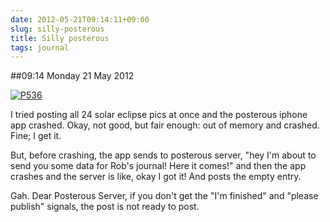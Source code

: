 ```yaml
---
date: 2012-05-21T09:14:11+09:00
slug: silly-posterous
title: Silly posterous
tags: journal
---
```


##09:14 Monday 21 May 2012

[![P536](http://getfile3.posterous.com/getfile/files.posterous.com/thunderrabbit/jAyEDhJmnycdjwiioIpirflnIqfljlbBpAmoDIBpggIohDupDBghoqHIgnIb/p536.jpg.scaled500.jpg)](http://getfile8.posterous.com/getfile/files.posterous.com/thunderrabbit/jAyEDhJmnycdjwiioIpirflnIqfljlbBpAmoDIBpggIohDupDBghoqHIgnIb/p536.jpg.scaled1000.jpg)

I tried posting all 24 solar eclipse pics at once and the posterous iphone app crashed.  Okay, not good, but fair enough: out of memory and crashed.  Fine; I get it. 

But, before crashing, the app sends to posterous server, "hey I'm about to send you some data for Rob's journal!  Here it comes!" and then the app crashes and the server is like, okay I got it!  And posts the empty entry. 

Gah.   Dear Posterous Server, if you don't get the "I'm finished" and "please publish" signals, the post is not ready to post.
